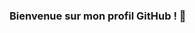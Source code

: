 ### Bienvenue sur mon profil GitHub ! 👋

<!--
**BenoitObelia/BenoitObelia** is a ✨ _special_ ✨ repository because its `README.md` (this file) appears on your GitHub profile.

🖥️ Je commence tout juste le dev et j'essaye d'apprendre comme je peux !
☕ Je suis un peu familiarisé avec le JavaScript, Python, l'HTML et le CSS !

📍 Je suis aussi le Créateur et Gérant du Discord Obelia

